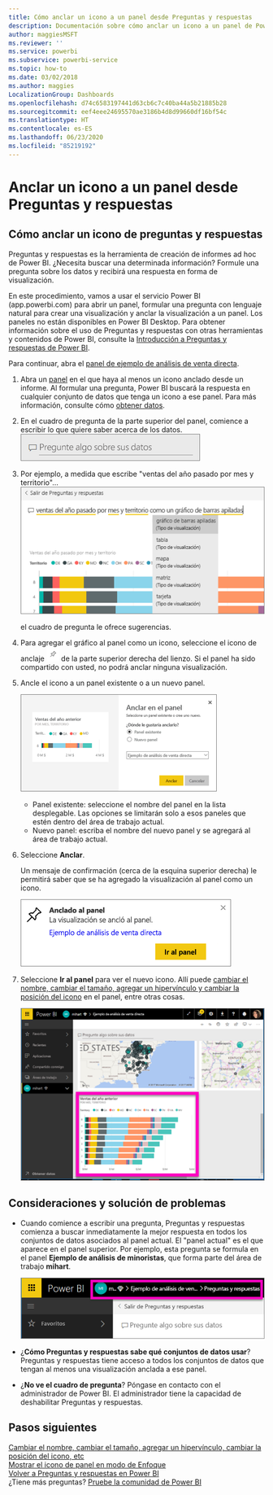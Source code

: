 ```yaml
---
title: Cómo anclar un icono a un panel desde Preguntas y respuestas
description: Documentación sobre cómo anclar un icono a un panel de Power BI desde el cuadro de preguntas de Preguntas y respuestas.
author: maggiesMSFT
ms.reviewer: ''
ms.service: powerbi
ms.subservice: powerbi-service
ms.topic: how-to
ms.date: 03/02/2018
ms.author: maggies
LocalizationGroup: Dashboards
ms.openlocfilehash: d74c6583197441d63cb6c7c40ba44a5b21885b28
ms.sourcegitcommit: eef4eee24695570ae3186b4d8d99660df16bf54c
ms.translationtype: HT
ms.contentlocale: es-ES
ms.lasthandoff: 06/23/2020
ms.locfileid: "85219192"
---
```

# <a name="pin-a-tile-to-a-dashboard-from-qa"></a>Anclar un icono a un panel desde Preguntas y respuestas
## <a name="how-to-pin-a-tile-from-qa"></a>Cómo anclar un icono de preguntas y respuestas
Preguntas y respuestas es la herramienta de creación de informes ad hoc de Power BI. ¿Necesita buscar una determinada información? Formule una pregunta sobre los datos y recibirá una respuesta en forma de visualización.

En este procedimiento, vamos a usar el servicio Power BI (app.powerbi.com) para abrir un panel, formular una pregunta con lenguaje natural para crear una visualización y anclar la visualización a un panel. Los paneles no están disponibles en Power BI Desktop. Para obtener información sobre el uso de Preguntas y respuestas con otras herramientas y contenidos de Power BI, consulte la [Introducción a Preguntas y respuestas de Power BI](../consumer/end-user-q-and-a.md). 

Para continuar, abra el [panel de ejemplo de análisis de venta directa](sample-retail-analysis.md).


1. Abra un [panel](../consumer/end-user-dashboards.md) en el que haya al menos un icono anclado desde un informe. Al formular una pregunta, Power BI buscará la respuesta en cualquier conjunto de datos que tenga un icono a ese panel.  Para más información, consulte cómo [obtener datos](../connect-data/service-get-data.md).
2. En el cuadro de pregunta de la parte superior del panel, comience a escribir lo que quiere saber acerca de los datos.  
   ![Cuadro de pregunta de Preguntas y respuestas](media/service-dashboard-pin-tile-from-q-and-a/power-bi-question-box.png)
3. Por ejemplo, a medida que escribe "ventas del año pasado por mes y territorio"...  
   ![Escritura de una pregunta](media/service-dashboard-pin-tile-from-q-and-a/power-bi-type-q-and-a.png)

   el cuadro de pregunta le ofrece sugerencias.
4. Para agregar el gráfico al panel como un icono, seleccione el icono de anclaje ![](media/service-dashboard-pin-tile-from-q-and-a/pbi_pintile.png) de la parte superior derecha del lienzo. Si el panel ha sido compartido con usted, no podrá anclar ninguna visualización.

5. Ancle el icono a un panel existente o a un nuevo panel.

   ![Cuadro de diálogo Anclar al panel](media/service-dashboard-pin-tile-from-q-and-a/power-bi-pin-to-dashboard.png)

   * Panel existente: seleccione el nombre del panel en la lista desplegable. Las opciones se limitarán solo a esos paneles que estén dentro del área de trabajo actual.
   * Nuevo panel: escriba el nombre del nuevo panel y se agregará al área de trabajo actual.

6. Seleccione **Anclar**.

   Un mensaje de confirmación (cerca de la esquina superior derecha) le permitirá saber que se ha agregado la visualización al panel como un icono.  

   ![Anclado al panel](media/service-dashboard-pin-tile-from-q-and-a/power-bi-pin.png)
7. Seleccione **Ir al panel** para ver el nuevo icono. Allí puede [cambiar el nombre, cambiar el tamaño, agregar un hipervínculo y cambiar la posición del icono](service-dashboard-edit-tile.md) en el panel, entre otras cosas.

   ![Panel con iconos](media/service-dashboard-pin-tile-from-q-and-a/power-bi-pinned.png)

## <a name="considerations-and-troubleshooting"></a>Consideraciones y solución de problemas
* Cuando comience a escribir una pregunta, Preguntas y respuestas comienza a buscar inmediatamente la mejor respuesta en todos los conjuntos de datos asociados al panel actual.  El "panel actual" es el que aparece en el panel superior. Por ejemplo, esta pregunta se formula en el panel **Ejemplo de análisis de minoristas**, que forma parte del área de trabajo **mihart**.

  ![Rutas de navegación](media/service-dashboard-pin-tile-from-q-and-a/power-bi-navbar.png)
* ¿**Cómo Preguntas y respuestas sabe qué conjuntos de datos usar**?  Preguntas y respuestas tiene acceso a todos los conjuntos de datos que tengan al menos una visualización anclada a ese panel.

* ¿**No ve el cuadro de pregunta**? Póngase en contacto con el administrador de Power BI. El administrador tiene la capacidad de deshabilitar Preguntas y respuestas.


## <a name="next-steps"></a>Pasos siguientes
[Cambiar el nombre, cambiar el tamaño, agregar un hipervínculo, cambiar la posición del icono, etc](service-dashboard-edit-tile.md)    
[Mostrar el icono de panel en modo de Enfoque](../consumer/end-user-focus.md)     
[Volver a Preguntas y respuestas en Power BI](../consumer/end-user-q-and-a.md)  
¿Tiene más preguntas? [Pruebe la comunidad de Power BI](https://community.powerbi.com/)
